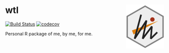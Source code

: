 # wtl <img src="man/figures/logo.svg" align="right" height=140/>

[![Build Status](https://travis-ci.org/heavywatal/rwtl.svg?branch=master)](https://travis-ci.org/heavywatal/rwtl)
[![codecov](https://codecov.io/gh/heavywatal/rwtl/branch/master/graph/badge.svg)](https://codecov.io/gh/heavywatal/rwtl)

Personal R package of me, by me, for me.
